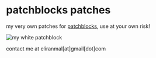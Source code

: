 
patchblocks patches
===================

my very own patches for [patchblocks][1], use at your own risk!

![my white patchblock][2]


contact me at eliranmal[at]gmail[dot]com



[1]: http://patchblocks.com/
[2]: http://pbrd.co/1jokWrR
